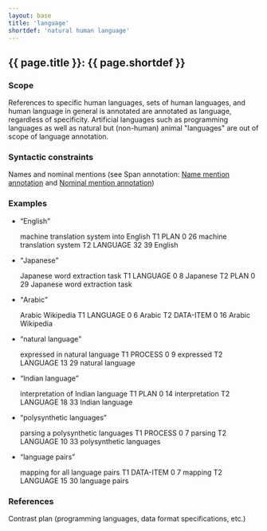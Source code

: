 ```yaml
---
layout: base
title: 'language'
shortdef: 'natural human language'
---
```


## <a class="span" nolink>{{ page.title }}</a>: {{ page.shortdef }}


### Scope

References to specific human languages, sets of human languages, and
human language in general is annotated are annotated as 
<a class="span" nolink>language</a>,
regardless of specificity. Artificial languages such as programming
languages as well as natural but (non-human) animal "languages" are
out of scope of <a class="span" nolink>language</a> annotation.


### Syntactic constraints

Names and nominal mentions (see Span annotation: [Name mention annotation](../span-annotation.html#name-mention-annotation) and [Nominal mention annotation](../span-annotation.html#nominal-mention-annotation))


### Examples

* <q>English</q>

  <div class="ann-annotation">
  machine translation system into English
  T1 PLAN 0 26 machine translation system
  T2 LANGUAGE 32 39 English
  </div>

* <q>Japanese</q>

  <div class="ann-annotation">
  Japanese word extraction task
  T1 LANGUAGE 0 8 Japanese
  T2 PLAN 0 29 Japanese word extraction task
  </div>

* <q>Arabic</q>

  <div class="ann-annotation">
  Arabic Wikipedia
  T1 LANGUAGE 0 6 Arabic
  T2 DATA-ITEM 0 16 Arabic Wikipedia
  </div>

* <q>natural language</q>

  <div class="ann-annotation">
  expressed in natural language
  T1 PROCESS 0 9 expressed
  T2 LANGUAGE 13 29 natural language
  </div>

* <q>Indian language</q>

  <div class="ann-annotation">
  interpretation of Indian language
  T1 PLAN 0 14 interpretation
  T2 LANGUAGE 18 33 Indian language
  </div>

* <q>polysynthetic languages</q>

  <div class="ann-annotation">
  parsing a polysynthetic languages
  T1 PROCESS 0 7 parsing
  T2 LANGUAGE 10 33 polysynthetic languages
  </div>

* <q>language pairs</q>

  <div class="ann-annotation">
  mapping for all language pairs
  T1 DATA-ITEM 0 7 mapping
  T2 LANGUAGE 15 30 language pairs
  </div>



### References

Contrast <a class="span">plan</a> (programming languages, data format
specifications, etc.)
